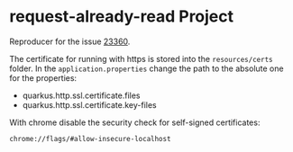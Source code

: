 # request-already-read Project
Reproducer for the issue [23360](https://github.com/quarkusio/quarkus/issues/23360).

The certificate for running with https is stored into the `resources/certs` folder. In the `application.properties` change the path to the absolute one for the properties:
- quarkus.http.ssl.certificate.files
- quarkus.http.ssl.certificate.key-files

With chrome disable the security check for self-signed certificates:
```
chrome://flags/#allow-insecure-localhost
```
